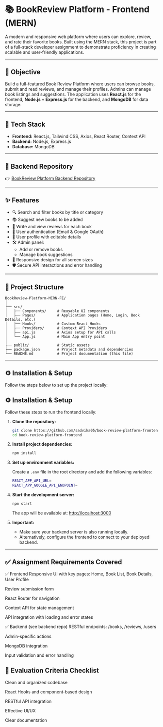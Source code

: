 # 📚 BookReview Platform - Frontend (MERN)

A modern and responsive web platform where users can explore, review, and rate their favorite books. Built using the MERN stack, this project is part of a full-stack developer assignment to demonstrate proficiency in creating scalable and user-friendly applications.

---

## 🎯 Objective

Build a full-featured Book Review Platform where users can browse books, submit and read reviews, and manage their profiles. Admins can manage book listings and suggestions. The application uses **React.js** for the frontend, **Node.js + Express.js** for the backend, and **MongoDB** for data storage.


---

## 🚀 Tech Stack

- **Frontend:** React.js, Tailwind CSS, Axios, React Router, Context API  
- **Backend:** Node.js, Express.js  
- **Database:** MongoDB  

---

## 📂 Backend Repository

👉 [BookReview Platform Backend Repository](https://github.com/sadvika05/book-review-platform-backend)

---

## ✨ Features

- 🔍 Search and filter books by title or category
- 📚 Suggest new books to be added
- 📝 Write and view reviews for each book
- 🔐 User authentication (Email & Google OAuth)
- 👤 User profile with editable details
- 🛠️ Admin panel:
  - Add or remove books
  - Manage book suggestions
- 📱 Responsive design for all screen sizes
- 🛡️ Secure API interactions and error handling

---

## 🧩 Project Structure

```
BookReview-Platform-MERN-FE/
│
├── src/
│   ├── Components/     # Reusable UI components
│   ├── Pages/          # Application pages (Home, Login, Book Details, etc.)
│   ├── Hooks/          # Custom React Hooks
│   ├── Providers/      # Context API Providers
│   ├── api.js          # Axios setup for API calls
│   └── App.js          # Main App entry point
│
├── public/             # Static assets
├── package.json        # Project metadata and dependencies
└── README.md           # Project documentation (this file)
```

---

## ⚙️ Installation & Setup

Follow the steps below to set up the project locally:

## ⚙️ Installation & Setup

Follow these steps to run the frontend locally:

1. **Clone the repository:**
   ```bash
   git clone https://github.com/sadvika05/book-review-platform-frontend.git
   cd book-review-platform-frontend
   
2. **Install project dependencies:**
   ```bash
   npm install
   ```

3. **Set up environment variables:**

   Create a `.env` file in the root directory and add the following variables:

   ```bash
   REACT_APP_API_URL=
   REACT_APP_GOOGLE_API_ENDPOINT=
   ```

4. **Start the development server:**
   ```bash
   npm start
   ```

   The app will be available at: [http://localhost:3000](http://localhost:3000)

5. **Important:**
   - Make sure your backend server is also running locally.
   - Alternatively, configure the frontend to connect to your deployed backend.

---

## ✅ Assignment Requirements Covered
✅ Frontend
Responsive UI with key pages: Home, Book List, Book Details, User Profile

Review submission form

React Router for navigation

Context API for state management

API integration with loading and error states

✅ Backend (see backend repo)
RESTful endpoints: /books, /reviews, /users

Admin-specific actions

MongoDB integration

Input validation and error handling

## 📝 Evaluation Criteria Checklist
 Clean and organized codebase

 React Hooks and component-based design

 RESTful API integration

 Effective UI/UX

 Clear documentation
